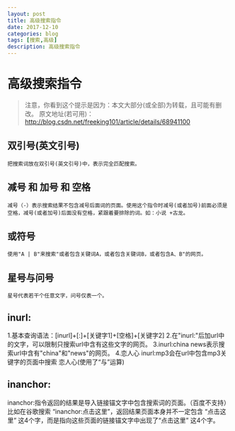 ```yaml
---
layout: post
title: 高级搜索指令
date: 2017-12-10
categories: blog
tags: [搜索,高级]
description: 高级搜索指令
---
```

# 高级搜索指令

>注意，你看到这个提示是因为：本文大部分(或全部)为转载，且可能有删改。
>原文地址(若可用)：http://blog.csdn.net/freeking101/article/details/68941100

## 双引号(英文引号)
	把搜索词放在双引号(英文引号)中，表示完全匹配搜索。
## 减号 和 加号 和 空格
	减号（-）表示搜索结果不包含减号后面词的页面。使用这个指令时减号(或者加号)前面必须是空格，减号(或者加号)后面没有空格，紧跟着要排除的词。如：小说 +古龙。
## 或符号
	使用"A | B"来搜索"或者包含关键词A，或者包含关键词B，或者包含A、B"的网页。
## 星号与问号
	星号代表若干个任意文字，问号仅表一个。
## inurl:
1.基本查询语法：[inurl]+[:]+[关键字1]+[空格]+[关键字2]
2.在"inurl:"后加url中的文字，可以限制只搜索url中含有这些文字的网页。
3.inurl:china news表示搜索url中含有"china"和"news"的网页。
4.恋人心 inurl:mp3会在url中包含mp3关键字的页面中搜索 恋人心(使用了“与”运算)
## inanchor:
inanchor:指令返回的结果是导入链接锚文字中包含搜索词的页面。（百度不支持）
比如在谷歌搜索 “inanchor:点击这里”，返回结果页面本身并不一定包含 “点击这里” 这4个字，而是指向这些页面的链接锚文字中出现了“点击这里” 这4个字。
## 